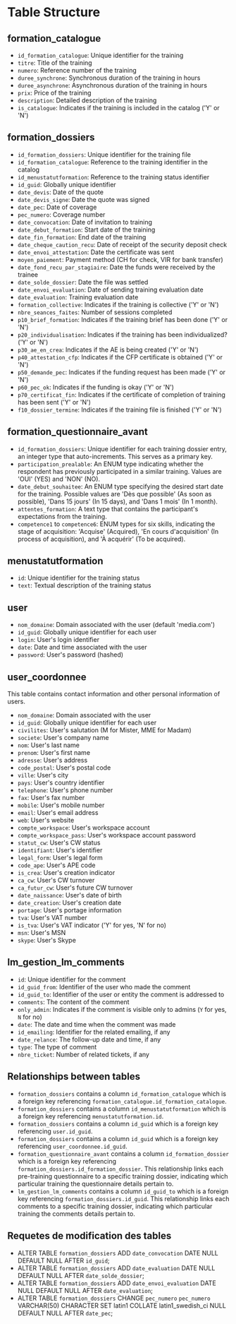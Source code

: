 # Table Structure

## formation_catalogue
- `id_formation_catalogue`: Unique identifier for the training
- `titre`: Title of the training
- `numero`: Reference number of the training
- `duree_synchrone`: Synchronous duration of the training in hours
- `duree_asynchrone`: Asynchronous duration of the training in hours
- `prix`: Price of the training
- `description`: Detailed description of the training
- `is_catalogue`: Indicates if the training is included in the catalog ('Y' or 'N')

## formation_dossiers
- `id_formation_dossiers`: Unique identifier for the training file
- `id_formation_catalogue`: Reference to the training identifier in the catalog
- `id_menustatutformation`: Reference to the training status identifier
- `id_guid`: Globally unique identifier
- `date_devis`: Date of the quote
- `date_devis_signe`: Date the quote was signed
- `date_pec`: Date of coverage
- `pec_numero`: Coverage number
- `date_convocation`: Date of invitation to training
- `date_debut_formation`: Start date of the training 
- `date_fin_formation`: End date of the training
- `date_cheque_caution_recu`: Date of receipt of the security deposit check
- `date_envoi_attestation`: Date the certificate was sent
- `moyen_paiement`: Payment method (CH for check, VIR for bank transfer)
- `date_fond_recu_par_stagiaire`: Date the funds were received by the trainee
- `date_solde_dossier`: Date the file was settled
- `date_envoi_evaluation`: Date of sending training evaluation date
- `date_evaluation`: Training evaluation date
- `formation_collective`: Indicates if the training is collective ('Y' or 'N')
- `nbre_seances_faites`: Number of sessions completed
- `p10_brief_formation`: Indicates if the training brief has been done ('Y' or 'N')
- `p20_individualisation`: Indicates if the training has been individualized? ('Y' or 'N')
- `p30_ae_en_crea`: Indicates if the AE is being created ('Y' or 'N')
- `p40_attestation_cfp`: Indicates if the CFP certificate is obtained ('Y' or 'N')
- `p50_demande_pec`: Indicates if the funding request has been made ('Y' or 'N')
- `p60_pec_ok`: Indicates if the funding is okay ('Y' or 'N')
- `p70_certificat_fin`: Indicates if the certificate of completion of training has been sent ('Y' or 'N')
- `f10_dossier_termine`: Indicates if the training file is finished ('Y' or 'N')


## formation_questionnaire_avant
- `id_formation_dossiers`: Unique identifier for each training dossier entry, an integer type that auto-increments. This serves as a primary key.
- `participation_prealable`: An ENUM type indicating whether the respondent has previously participated in a similar training. Values are 'OUI' (YES) and 'NON' (NO).
- `date_debut_souhaitee`: An ENUM type specifying the desired start date for the training. Possible values are 'Dès que possible' (As soon as possible), 'Dans 15 jours' (In 15 days), and 'Dans 1 mois' (In 1 month).
- `attentes_formation`: A text type that contains the participant's expectations from the training.
- `competence1` to `competence6`: ENUM types for six skills, indicating the stage of acquisition: 'Acquise' (Acquired), 'En cours d'acquisition' (In process of acquisition), and 'À acquérir' (To be acquired).

## menustatutformation
- `id`: Unique identifier for the training status
- `text`: Textual description of the training status

## user
- `nom_domaine`: Domain associated with the user (default 'media.com')
- `id_guid`: Globally unique identifier for each user
- `login`: User's login identifier
- `date`: Date and time associated with the user
- `password`: User's password (hashed)

## user_coordonnee
This table contains contact information and other personal information of users.
- `nom_domaine`: Domain associated with the user
- `id_guid`: Globally unique identifier for each user
- `civilites`: User's salutation (M for Mister, MME for Madam)
- `societe`: User's company name
- `nom`: User's last name
- `prenom`: User's first name
- `adresse`: User's address
- `code_postal`: User's postal code
- `ville`: User's city
- `pays`: User's country identifier
- `telephone`: User's phone number
- `fax`: User's fax number
- `mobile`: User's mobile number
- `email`: User's email address
- `web`: User's website
- `compte_workspace`: User's workspace account
- `compte_workspace_pass`: User's workspace account password
- `statut_cw`: User's CW status
- `identifiant`: User's identifier
- `legal_form`: User's legal form
- `code_ape`: User's APE code
- `is_crea`: User's creation indicator
- `ca_cw`: User's CW turnover
- `ca_futur_cw`: User's future CW turnover
- `date_naissance`: User's date of birth
- `date_creation`: User's creation date
- `portage`: User's portage information
- `tva`: User's VAT number
- `is_tva`: User's VAT indicator ('Y' for yes, 'N' for no)
- `msn`: User's MSN
- `skype`: User's Skype



## lm_gestion_lm_comments
- `id`: Unique identifier for the comment
- `id_guid_from`: Identifier of the user who made the comment
- `id_guid_to`: Identifier of the user or entity the comment is addressed to
- `comments`: The content of the comment
- `only_admin`: Indicates if the comment is visible only to admins (`Y` for yes, `N` for no)
- `date`: The date and time when the comment was made
- `id_emailing`: Identifier for the related emailing, if any
- `date_relance`: The follow-up date and time, if any
- `type`: The type of comment
- `nbre_ticket`: Number of related tickets, if any



## Relationships between tables

- `formation_dossiers` contains a column `id_formation_catalogue` which is a foreign key referencing `formation_catalogue.id_formation_catalogue`.
- `formation_dossiers` contains a column `id_menustatutformation` which is a foreign key referencing `menustatutformation.id`.
- `formation_dossiers` contains a column `id_guid` which is a foreign key referencing `user.id_guid`.
- `formation_dossiers` contains a column `id_guid` which is a foreign key referencing `user_coordonnee.id_guid`.
- `formation_questionnaire_avant` contains a column `id_formation_dossier` which is a foreign key referencing `formation_dossiers.id_formation_dossier`. This relationship links each pre-training questionnaire to a specific training dossier, indicating which particular training the questionnaire details pertain to.
- `lm_gestion_lm_comments` contains a column `id_guid_to` which is a foreign key referencing `formation_dossiers.id_guid`. This relationship links each comments to a specific training dossier, indicating which particular training the comments details pertain to.

## Requetes de modification des tables
- ALTER TABLE `formation_dossiers` ADD `date_convocation` DATE NULL DEFAULT NULL AFTER `id_guid`;
- ALTER TABLE `formation_dossiers` ADD `date_evaluation` DATE NULL DEFAULT NULL AFTER `date_solde_dossier`;
- ALTER TABLE `formation_dossiers` ADD `date_envoi_evaluation` DATE NULL DEFAULT NULL AFTER `date_evaluation`;
- ALTER TABLE `formation_dossiers` CHANGE `pec_numero` `pec_numero` VARCHAR(50) CHARACTER SET latin1 COLLATE latin1_swedish_ci NULL DEFAULT NULL AFTER `date_pec`;
